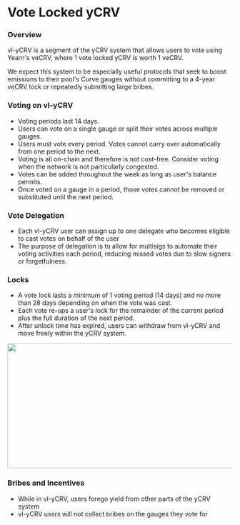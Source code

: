 # Vote Locked yCRV

### Overview
vl-yCRV is a segment of the yCRV system that allows users to vote using Yearn's veCRV, where 1 vote locked yCRV is worth 1 veCRV.

We expect this system to be especially useful protocols that seek to boost emissions to their pool's Curve gauges without committing to a 4-year veCRV lock or repeatedly submitting large bribes.

### Voting on vl-yCRV
- Voting periods last 14 days.
- Users can vote on a single gauge or split their votes across multiple gauges.
- Users must vote every period. Votes cannot carry over automatically from one period to the next.
- Voting is all on-chain and therefore is not cost-free. Consider voting when the network is not particularly congested.
- Votes can be added throughout the week as long as user's balance permits.
- Once voted on a gauge in a period, those votes cannot be removed or substituted until the next period.

### Vote Delegation
- Each vl-yCRV user can assign up to one delegate who becomes eligible to cast votes on behalf of the user
- The purpose of delegation is to allow for multisigs to automate their voting activities each period, reducing missed votes due to slow signers or forgetfulness.

### Locks
- A vote lock lasts a minimum of 1 voting period (14 days) and no more than 28 days depending on when the vote was cast.
- Each vote re-ups a user's lock for the remainder of the current period plus the full duration of the next period.
- After unlock time has expired, users can withdraw from vl-yCRV and move freely within the yCRV system.
<p align="center">
  <img width="620" height="280" src="https://i.imgur.com/p5fCVnY.png"/>
</p>

### Bribes and Incentives
- While in vl-yCRV, users forego yield from other parts of the yCRV system
- vl-yCRV users will not collect bribes on the gauges they vote for
